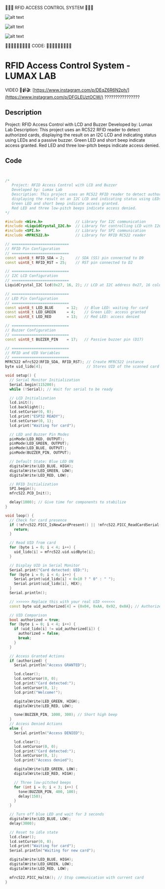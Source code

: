 🔐📲💡 RFID ACCESS CONTROL SYSTEM 🔐📲💡

![alt text](<Imagem WhatsApp 2025-05-12 às 16.54.09_c9fd0955-1.jpg>)

![alt text](circuit_rfid_acess-1.png)

![alt text](serial-1.png)

🧑🏻‍💻🧑🏻‍💻🧑🏻‍💻 CODE: 🧑🏻‍💻🧑🏻‍💻🧑🏻‍💻

# RFID Access Control System - LUMAX LAB

VIDEO 🎥📹🎬: [https://www.instagram.com/p/DEqZ6R6N2ph/](https://www.instagram.com/p/DFGLEUztOCW/) ????????????????

## Description

   Project: RFID Access Control with LCD and Buzzer
   Developed by: Lumax Lab
   Description: This project uses an RC522 RFID reader to detect authorized cards,
   displaying the result on an I2C LCD and indicating status using LEDs and a passive buzzer.
   Green LED and short beep indicate access granted.
   Red LED and three low-pitch beeps indicate access denied.

## Code

```cpp


/* 
   Project: RFID Access Control with LCD and Buzzer
   Developed by: Lumax Lab
   Description: This project uses an RC522 RFID reader to detect authorized cards,
   displaying the result on an I2C LCD and indicating status using LEDs and a passive buzzer.
   Green LED and short beep indicate access granted.
   Red LED and three low-pitch beeps indicate access denied.
*/

#include <Wire.h>               // Library for I2C communication
#include <LiquidCrystal_I2C.h>  // Library for controlling LCD with I2C
#include <SPI.h>                // Library for SPI communication
#include <MFRC522.h>            // Library for RFID RC522 reader

// ==========================
// RFID Pin Configuration
// ==========================
const uint8_t RFID_SDA = 2;     // SDA (SS) pin connected to D9
const uint8_t RFID_RST = 25;    // RST pin connected to D2

// ==========================
// I2C LCD Configuration
// ==========================
LiquidCrystal_I2C lcd(0x27, 16, 2); // LCD at I2C address 0x27, 16 columns x 2 rows

// ==========================
// LED Pin Configuration
// ==========================
const uint8_t LED_BLUE      = 12;   // Blue LED: waiting for card
const uint8_t LED_GREEN     = 4;    // Green LED: access granted
const uint8_t LED_RED       = 13;   // Red LED: access denied

// ==========================
// Buzzer Configuration
// ==========================
const uint8_t BUZZER_PIN    = 17;   // Passive buzzer pin (D17)

// ==========================
// RFID and UID Variables
// ==========================
MFRC522 mfrc522(RFID_SDA, RFID_RST); // Create MFRC522 instance
byte uid_lido[4];                    // Stores UID of the scanned card

void setup() {
  // Serial Monitor Initialization
  Serial.begin(115200);
  while (!Serial); // Wait for serial to be ready

  // LCD Initialization
  lcd.init();
  lcd.backlight();
  lcd.setCursor(0, 0);
  lcd.print("ESP32 READY");
  lcd.setCursor(0, 1);
  lcd.print("Waiting for card");

  // LED and Buzzer Pin Modes
  pinMode(LED_RED, OUTPUT);
  pinMode(LED_GREEN, OUTPUT);
  pinMode(LED_BLUE, OUTPUT);
  pinMode(BUZZER_PIN, OUTPUT);

  // Default State: Blue LED ON
  digitalWrite(LED_BLUE, HIGH);
  digitalWrite(LED_GREEN, LOW);
  digitalWrite(LED_RED, LOW);

  // RFID Initialization
  SPI.begin();
  mfrc522.PCD_Init();

  delay(1000); // Give time for components to stabilize
}

void loop() {
  // Check for card presence
  if (!mfrc522.PICC_IsNewCardPresent() || !mfrc522.PICC_ReadCardSerial()) {
    return;
  }

  // Read UID from card
  for (byte i = 0; i < 4; i++) {
    uid_lido[i] = mfrc522.uid.uidByte[i];
  }

  // Display UID in Serial Monitor
  Serial.print("Card detected: UID:");
  for (byte i = 0; i < 4; i++) {
    Serial.print(uid_lido[i] < 0x10 ? " 0" : " ");
    Serial.print(uid_lido[i], HEX);
  }
  Serial.println();

  // >>>>>> Replace this with your real UID <<<<<<
  const byte uid_authorized[4] = {0x04, 0xAA, 0x92, 0x0A}; // Authorized UID

  // UID Comparison
  bool authorized = true;
  for (byte i = 0; i < 4; i++) {
    if (uid_lido[i] != uid_authorized[i]) {
      authorized = false;
      break;
    }
  }

  // Access Granted Actions
  if (authorized) {
    Serial.println("Access GRANTED");

    lcd.clear();
    lcd.setCursor(0, 0);
    lcd.print("Card detected:");
    lcd.setCursor(0, 1);
    lcd.print("Welcome!");

    digitalWrite(LED_GREEN, HIGH);
    digitalWrite(LED_RED, LOW);

    tone(BUZZER_PIN, 1000, 300); // Short high beep
  }
  // Access Denied Actions
  else {
    Serial.println("Access DENIED");

    lcd.clear();
    lcd.setCursor(0, 0);
    lcd.print("Card detected:");
    lcd.setCursor(0, 1);
    lcd.print("Access denied");

    digitalWrite(LED_GREEN, LOW);
    digitalWrite(LED_RED, HIGH);

    // Three low-pitched beeps
    for (int i = 0; i < 3; i++) {
      tone(BUZZER_PIN, 400, 100);
      delay(150);
    }
  }

  // Turn off blue LED and wait for 3 seconds
  digitalWrite(LED_BLUE, LOW);
  delay(3000);

  // Reset to idle state
  lcd.clear();
  lcd.setCursor(0, 0);
  lcd.print("Waiting for card");
  Serial.println("Waiting for new card");

  digitalWrite(LED_BLUE, HIGH);
  digitalWrite(LED_GREEN, LOW);
  digitalWrite(LED_RED, LOW);

  mfrc522.PICC_HaltA(); // Stop communication with current card
}
